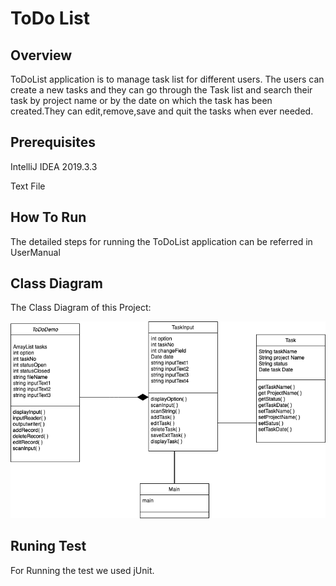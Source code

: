 # ToDo List

## Overview 

ToDoList application is to manage task list for different users. The users can create a new tasks and they can go through the Task list and search their task by project name or by the date on which the task has been created.They can edit,remove,save and quit the tasks when ever needed.




## Prerequisites 
IntelliJ IDEA 2019.3.3

Text File

## How To Run

The detailed steps for running the ToDoList application can be referred in UserManual

## Class Diagram 

The Class Diagram of this Project:

[![Class Diagram](./img/Class_Diagram.png)](./Class_Diagram.png)


## Runing Test

For Running the test we used jUnit.